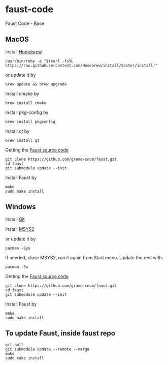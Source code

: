 # faust-code

Faust Code - Base

## MacOS

Install [Homebrew](https://brew.sh)

`/usr/bin/ruby -e "$(curl -fsSL https://raw.githubusercontent.com/Homebrew/install/master/install)"`

or update it by

`brew update && brew upgrade`

Install cmake by

`brew install cmake`

Install pkg-config by

`brew install pkgconfig`

Install qt by

`brew install qt`

Getting the [Faust source code](https://github.com/grame-cncm/faust)

```
git clone https://github.com/grame-cncm/faust.git
cd faust
git submodule update --init
```

Install Faust by

```
make
sudo make install
```

## Windows

Install [Git](https://desktop.github.com)

Install [MSYS2](http://www.msys2.org)

or update it by

```
pacman -Syu
```

If needed, close MSYS2, run it again from Start menu. Update the rest with:

```
pacman -Su
```

Getting the [Faust source code](https://github.com/grame-cncm/faust)

```
git clone https://github.com/grame-cncm/faust.git
cd faust
git submodule update --init
```

Install Faust by

```
make
sudo make install
```

## To update Faust, inside faust repo

```
git pull
git submodule update --remote --merge
make
sudo make install
```
